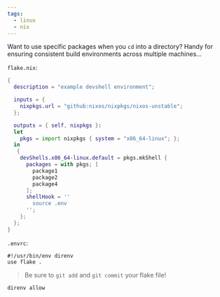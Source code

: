 ```yaml
---
tags:
  - linux
  - nix
---
```

Want to use specific packages when you `cd` into a directory? Handy for ensuring consistent build environments across multiple machines...

`flake.nix`:
```nix
{
  description = "example devshell environment";

  inputs = {
    nixpkgs.url = "github:nixos/nixpkgs/nixos-unstable";
  };

  outputs = { self, nixpkgs }:
  let
    pkgs = import nixpkgs { system = "x86_64-linux"; };
  in
   {
    devShells.x86_64-linux.default = pkgs.mkShell {
      packages = with pkgs; [
        package1
        package2
        package4
      ];
      shellHook = ''
	    source .env
      '';
    };
  };
}
```

`.envrc`:
```shell
#!/usr/bin/env direnv
use flake .
```

> Be sure to `git add` and `git commit` your flake file!

```shell
direnv allow
```